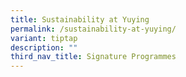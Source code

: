 ```yaml
---
title: Sustainability at Yuying
permalink: /sustainability-at-yuying/
variant: tiptap
description: ""
third_nav_title: Signature Programmes
---
```

